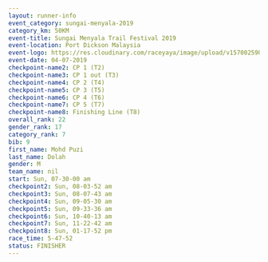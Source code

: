 ```yaml
---
layout: runner-info 
event_category: sungai-menyala-2019 
category_km: 50KM 
event-title: Sungai Menyala Trail Festival 2019 
event-location: Port Dickson Malaysia 
event-logo: https://res.cloudinary.com/raceyaya/image/upload/v1570025907/logo/smft_rwzxh1.jpg 
event-date: 04-07-2019 
checkpoint-name2: CP 1 (T2) 
checkpoint-name3: CP 1 out (T3) 
checkpoint-name4: CP 2 (T4) 
checkpoint-name5: CP 3 (T5) 
checkpoint-name6: CP 4 (T6) 
checkpoint-name7: CP 5 (T7) 
checkpoint-name8: Finishing Line (T8) 
overall_rank: 22
gender_rank: 17
category_rank: 7
bib: 9
first_name: Mohd Puzi
last_name: Dolah
gender: M
team_name: nil
start: Sun, 07-30-00 am
checkpoint2: Sun, 08-03-52 am
checkpoint3: Sun, 08-07-43 am
checkpoint4: Sun, 09-05-30 am
checkpoint5: Sun, 09-33-36 am
checkpoint6: Sun, 10-40-13 am
checkpoint7: Sun, 11-22-42 am
checkpoint8: Sun, 01-17-52 pm
race_time: 5-47-52
status: FINISHER
---
```

